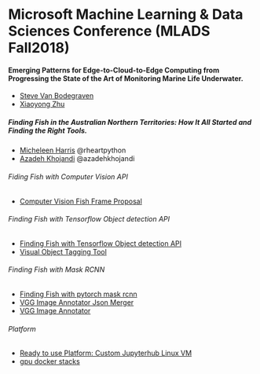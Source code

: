 # Microsoft Machine Learning & Data Sciences Conference (MLADS Fall2018) 

#### Emerging Patterns for Edge-to-Cloud-to-Edge Computing from Progressing the State of the Art of Monitoring Marine Life Underwater. 

* [Steve Van Bodegraven](https://www.linkedin.com/in/svanbodegraven/) 
* [Xiaoyong Zhu](https://www.linkedin.com/in/xiaoyzhu/)

##### Finding Fish in the Australian Northern Territories: How It All Started and Finding the Right Tools. 

* [Micheleen Harris](https://www.linkedin.com/in/micheleenharris/) @rheartpython
* [Azadeh Khojandi](https://www.linkedin.com/in/azadeh-khojandi-ba441b3/) @azadehkhojandi

###### Fiding Fish with Computer Vision API

* [Computer Vision Fish Frame Proposal](https://github.com/Azadehkhojandi/computer-vision-fish-frame-proposal)

###### Finding Fish with Tensorflow Object detection API

* [Finding Fish with Tensorflow Object detection API](https://github.com/Azadehkhojandi/FindingFishwithTensorflowObjectdetectionAPI)
* [Visual Object Tagging Tool](https://github.com/Microsoft/VoTT)


###### Finding Fish with Mask RCNN

* [Finding Fish with pytorch mask rcnn](https://github.com/michhar/pytorch-mask-rcnn-samples)
* [VGG Image Annotator Json Merger](https://github.com/Azadehkhojandi/VGG-Image-Annotator-Json-Merger)
* [VGG Image Annotator](http://www.robots.ox.ac.uk/~vgg/software/via/)


###### Platform

* [Ready to use Platform: Custom Jupyterhub Linux VM](https://github.com/michhar/custom-jupyterhub-linux-vm)
* [gpu docker stacks](https://github.com/Azadehkhojandi/gpu-jupyter-docker-stacks)
